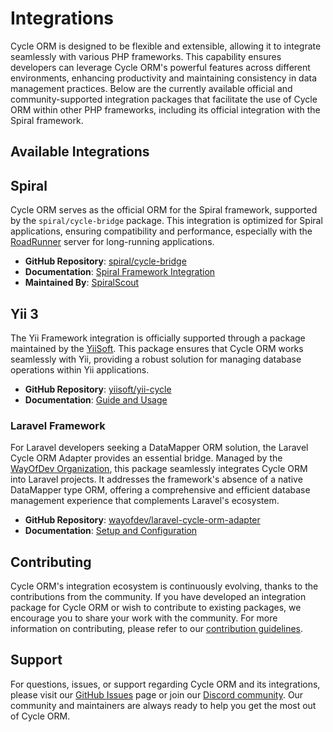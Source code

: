 # Integrations

Cycle ORM is designed to be flexible and extensible, allowing it to integrate seamlessly with various PHP frameworks. This capability ensures developers can leverage Cycle ORM's powerful features across different environments, enhancing productivity and maintaining consistency in data management practices. Below are the currently available official and community-supported integration packages that facilitate the use of Cycle ORM within other PHP frameworks, including its official integration with the Spiral framework.

## Available Integrations

## Spiral

Cycle ORM serves as the official ORM for the Spiral framework, supported by the `spiral/cycle-bridge` package. This integration is optimized for Spiral applications, ensuring compatibility and performance, especially with the [RoadRunner](https://roadrunner.dev) server for long-running applications.

- **GitHub Repository**: [spiral/cycle-bridge](https://github.com/spiral/cycle-bridge)
- **Documentation**: [Spiral Framework Integration](https://spiral.dev/docs/basics-orm)
- **Maintained By**: [SpiralScout](https://spiralscout.com)

## Yii 3

The Yii Framework integration is officially supported through a package maintained by the [YiiSoft](https://www.yiiframework.com). This package ensures that Cycle ORM works seamlessly with Yii, providing a robust solution for managing database operations within Yii applications.

- **GitHub Repository**: [yiisoft/yii-cycle](https://github.com/yiisoft/yii-cycle)
- **Documentation**: [Guide and Usage](https://github.com/yiisoft/yii-cycle/tree/master/docs/guide/en)

### Laravel Framework

For Laravel developers seeking a DataMapper ORM solution, the Laravel Cycle ORM Adapter provides an essential bridge. Managed by the [WayOfDev Organization](https://github.com/wayofdev), this package seamlessly integrates Cycle ORM into Laravel projects. It addresses the framework's absence of a native DataMapper type ORM, offering a comprehensive and efficient database management experience that complements Laravel's ecosystem.

- **GitHub Repository**: [wayofdev/laravel-cycle-orm-adapter](https://github.com/wayofdev/laravel-cycle-orm-adapter)
- **Documentation**: [Setup and Configuration](https://laravel-cycle-orm-adapter.wayof.dev)

## Contributing

Cycle ORM's integration ecosystem is continuously evolving, thanks to the contributions from the community. If you have developed an integration package for Cycle ORM or wish to contribute to existing packages, we encourage you to share your work with the community. For more information on contributing, please refer to our [contribution guidelines](/docs/en/contributing.md).

## Support

For questions, issues, or support regarding Cycle ORM and its integrations, please visit our [GitHub Issues](https://github.com/cycle/orm/issues) page or join our [Discord community](https://discord.gg/TFeEmCs). Our community and maintainers are always ready to help you get the most out of Cycle ORM.
